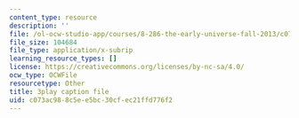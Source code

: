 ```yaml
---
content_type: resource
description: ''
file: /ol-ocw-studio-app/courses/8-286-the-early-universe-fall-2013/c073ac988c5ee5bc30cfec21ffd776f2_PK1KNojfvMQ.srt
file_size: 104684
file_type: application/x-subrip
learning_resource_types: []
license: https://creativecommons.org/licenses/by-nc-sa/4.0/
ocw_type: OCWFile
resourcetype: Other
title: 3play caption file
uid: c073ac98-8c5e-e5bc-30cf-ec21ffd776f2
---
```


